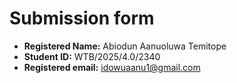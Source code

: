 # Submission form
- **Registered Name:** Abiodun Aanuoluwa Temitope
- **Student ID:** WTB/2025/4.0/2340
- **Registered email:** idowuaanu1@gmail.com
